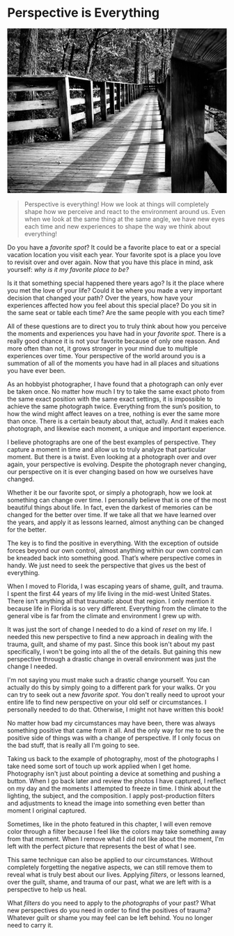 # Perspective is Everything

![](./img/perspective-is-verything.jpeg)

> Perspective is everything! How we look at things will completely shape how we perceive and react to the environment around us. Even when we look at the same thing at the same angle, we have new eyes each time and new experiences to shape the way we think about everything!

Do you have a *favorite spot*? It could be a favorite place to eat or a special vacation location you visit each year. Your favorite spot is a place you love to revisit over and over again. Now that you have this place in mind, ask yourself: *why is it my favorite place to be?*

Is it that something special happened there years ago? Is it the place where you met the love of your life? Could it be where you made a very important decision that changed your path? Over the years, how have your experiences affected how you feel about this special place? Do you sit in the same seat or table each time? Are the same people with you each time?

All of these questions are to direct you to truly think about how you perceive the moments and experiences you have had in your *favorite spot*. There is a really good chance it is not your favorite because of only one reason. And more often than not, it grows stronger in your mind due to multiple experiences over time. Your perspective of the world around you is a summation of all of the moments you have had in all places and situations you have ever been.

As an hobbyist photographer, I have found that a photograph can only ever be taken once. No matter how much I try to take the same exact photo from the same exact position with the same exact settings, it is impossible to achieve the same photograph twice. Everything from the sun’s position, to how the wind might affect leaves on a tree, nothing is ever the same more than once. There is a certain beauty about that, actually. And it makes each photograph, and likewise each moment, a unique and important experience.

I believe photographs are one of the best examples of perspective. They capture a moment in time and allow us to truly analyze that particular moment. But there is a twist. Even looking at a photograph over and over again, your perspective is evolving. Despite the photograph never changing, our perspective on it is ever changing based on how we ourselves have changed.

Whether it be our favorite spot, or simply a photograph, how we look at something can change over time. I personally believe that is one of the most beautiful things about life. In fact, even the darkest of memories can be changed for the better over time. If we take all that we have learned over the years, and apply it as lessons learned, almost anything can be changed for the better.

The key is to find the positive in everything. With the exception of outside forces beyond our own control, almost anything within our own control can be kneaded back into something good. That’s where perspective comes in handy. We just need to seek the perspective that gives us the best of everything.

When I moved to Florida, I was escaping years of shame, guilt, and trauma. I spent the first 44 years of my life living in the mid-west United States. There isn't anything all that traumatic about that region. I only mention it because life in Florida is so very different. Everything from the climate to the general vibe is far from the climate and environment I grew up with.

It was just the sort of change I needed to do a kind of *reset* on my life. I needed this new perspective to find a new approach in dealing with the trauma, guilt, and shame of my past. Since this book isn't about my past specifically, I won't be going into all the of the details. But gaining this new perspective through a drastic change in overall environment was just the change I needed.

I'm not saying you must make such a drastic change yourself. You can actually do this by simply going to a different park for your walks. Or you can try to seek out a new *favorite spot*. You don't really need to uproot your entire life to find new perspective on your old self or circumstances. I personally needed to do that. Otherwise, I might not have written this book!

No matter how bad my circumstances may have been, there was always something positive that came from it all. And the only way for me to see the positive side of things was with a change of perspective. If I only focus on the bad stuff, that is really all I'm going to see.

Taking us back to the example of photography, most of the photographs I take need some sort of touch up work applied when I get home. Photography isn't just about pointing a device at something and pushing a button. When I go back later and review the photos I have captured, I reflect on my day and the moments I attempted to freeze in time. I think about the lighting, the subject, and the composition. I apply post-production filters and adjustments to knead the image into something even better than moment I original captured.

Sometimes, like in the photo featured in this chapter, I will even remove color through a filter because I feel like the colors may take something away from that moment. When I remove what I did not like about the moment, I'm left with the perfect picture that represents the best of what I see.

This same technique can also be applied to our circumstances. Without completely forgetting the negative aspects, we can still remove them to reveal what is truly best about our lives. Applying *filters*, or lessons learned, over the guilt, shame, and trauma of our past, what we are left with is a perspective to help us heal.

What *filters* do you need to apply to the *photographs* of your past? What new perspectives do you need in order to find the positives of trauma? Whatever guilt or shame you may feel can be left behind. You no longer need to carry it. 